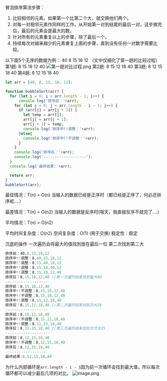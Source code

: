冒泡排序算法步骤：
1. 比较相邻的元素。如果第一个比第二个大，就交换他们两个。
2. 对每一对相邻元素作同样的工作，从开始第一对到结尾的最后一对。这步做完后，最后的元素会是最大的数。
3. 针对所有的元素重复以上的步骤，除了最后一个。
4. 持续每次对越来越少的元素重复上面的步骤，直到没有任何一对数字需要比较。

以下面5个无序的数据为例：
40 8 15 18 12 （文中仅细化了第一趟的比较过程）
第1趟: 8 15 18 12 40
![第一趟对比过程.png](https://upload-images.jianshu.io/upload_images/3188930-3741f86c1e62187f.png?imageMogr2/auto-orient/strip%7CimageView2/2/w/1240)
第2趟: 8 15 12 18 40
第3趟: 8 12 15 18 40
第4趟: 8 12 15 18 40

```javascript
let arr = [40, 8, 15, 18, 12];

function bubbleSort(arr) {
  for (let i = 0; i < arr.length - 1; i++) {
      console.log('排序前：'+arr);
    for (let j = 0; j < arr.length - i - 1; j++) {
      if (arr[j] > arr[j + 1]) {
        let temp = arr[j];
        arr[j] = arr[j + 1];
        arr[j + 1] = temp;
        console.log('排序中!!调整：'+arr);
      }else{
        console.log('排序中!!不调整：'+arr);
      }
    }
    console.log('排序后：'+arr);
    console.log('-------------------');
  }
  console.log('最终结果:'+arr);

  return arr;
}
bubbleSort(arr);
```

最佳情况：T(n) = O(n)
当输入的数据已经是正序时（都已经是正序了，何必还排序呢….）

最差情况：T(n) = O(n2)
当输入的数据是反序时(哦天，我直接反序不就完了….)

平均情况：T(n) = O(n2)

平均时间复杂度：O(n2)
空间复杂度：O(1)  (用于交换)
稳定性：稳定

沉底的操作 一次遍历会将最大的值找到放在最后一位 第二次找到第二大
```javascript
排序前：40,8,15,18,12
排序中!!调整：8,40,15,18,12
排序中!!调整：8,15,40,18,12
排序中!!调整：8,15,18,40,12
排序中!!调整：8,15,18,12,40
排序后：8,15,18,12,40 //第一次遍历结束找到最大40
-------------------
排序前：8,15,18,12,40
排序中!!不调整：8,15,18,12,40
排序中!!不调整：8,15,18,12,40
排序中!!调整：8,15,12,18,40
排序后：8,15,12,18,40 //第二次遍历结束找到次大18
-------------------
排序前：8,15,12,18,40
排序中!!不调整：8,15,12,18,40
排序中!!调整：8,12,15,18,40
排序后：8,12,15,18,40 //第三次遍历结束找到次次大15
-------------------
排序前：8,12,15,18,40
排序中!!不调整：8,12,15,18,40
排序后：8,12,15,18,40
-------------------
最终结果:8,12,15,18,40
```

为什么内部循环是`arr.length - i - 1`因为前一次循环会找到最大值，所以每次循环都可以减少最后几项的对比。
![image.png](https://upload-images.jianshu.io/upload_images/3188930-a9aa23b0069406f4.png?imageMogr2/auto-orient/strip%7CimageView2/2/w/1240)
